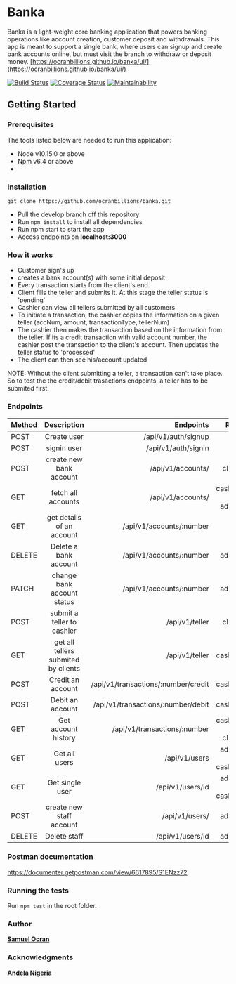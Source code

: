 # Banka
Banka is a light-weight core banking application that powers banking operations like account creation, customer deposit and withdrawals. This app is meant to support a single bank, where users can signup and create bank accounts online, but must visit the branch to withdraw or deposit money.
[https://ocranbillions.github.io/banka/ui/](https://ocranbillions.github.io/banka/ui/)

[![Build Status](https://travis-ci.org/ocranbillions/banka.svg?branch=develop)](https://travis-ci.org/ocranbillions/banka) [![Coverage Status](https://coveralls.io/repos/github/ocranbillions/banka/badge.svg?branch=develop)](https://coveralls.io/github/ocranbillions/banka?branch=develop) [![Maintainability](https://api.codeclimate.com/v1/badges/7ff9e7a0df839ca0e882/maintainability)](https://codeclimate.com/github/ocranbillions/banka/maintainability)
## Getting Started
### Prerequisites
The tools listed below are needed to run this application:
* Node v10.15.0 or above
* Npm v6.4 or above
* 
### Installation
`git clone https://github.com/ocranbillions/banka.git`
- Pull the develop branch off this repository
- Run `npm install` to install all dependencies
- Run npm start to start the app
- Access endpoints on **localhost:3000**

### How it works
- Customer sign's up
- creates a bank account(s) with some initial deposit
- Every transaction starts from the client's end.
- Client fills the teller and submits it. At this stage the teller status is 'pending'
- Cashier can view all tellers submitted by all customers
- To initiate a transaction, the cashier copies the information on a given teller (accNum, amount, transactionType, tellerNum)
- The cashier then makes the transaction based on the information from the teller. If its a credit transaction with valid account number, the cashier post the transaction to the client's account. Then updates the teller status to 'processed'
- The client can then see his/account updated

NOTE: Without the client submitting a teller, a transaction can't take place. So to test the the credit/debit trasactions endpoints, a teller has to be submited first.


### Endpoints
| Method      | Description    | Endpoints    | Role   | 
| :------------- | :----------: | -----------: | -----------: |
|  POST | Create user   | /api/v1/auth/signup    | *   |
| POST   | signin user | /api/v1/auth/signin | * |
|  POST | create new bank account   | /api/v1/accounts/    | client   |
| GET  |fetch all accounts | /api/v1/accounts/ | cashier + admin |
| GET  |get details of an account | /api/v1/accounts/:number | * |
| DELETE  |Delete a bank account | /api/v1/accounts/:number | admin |
| PATCH  |change bank account status | /api/v1/accounts/:number | admin |
| POST |submit a teller to cashier | /api/v1/teller | client |
| GET  |get all tellers submited by clients | /api/v1/teller | cashier |
| POST |Credit an account | /api/v1/transactions/:number/credit | cashier |
| POST |Debit an account | /api/v1/transactions/:number/debit | cashier |
| GET|Get account history| /api/v1/transactions/:number | cashier + client |
| GET|Get all users| /api/v1/users | admin + cashier |
| GET|Get single user| /api/v1/users/id | admin + cashier |
| POST|create new staff account| /api/v1/users/ | admin |
| DELETE|Delete staff| /api/v1/users/id | admin |

### Postman documentation
https://documenter.getpostman.com/view/6617895/S1ENzz72
### Running the tests
Run `npm test` in the root folder.


### Author
[**Samuel Ocran**](https://twitter.com/ocranbillions)

### Acknowledgments
[**Andela Nigeria**](https://andela.com/)